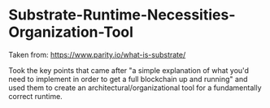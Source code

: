 # Substrate-Runtime-Necessities-Organization-Tool
Taken from: https://www.parity.io/what-is-substrate/

Took the key points that came after "a simple explanation of what you'd need to implement in order to get a full blockchain up and running" and used them to create an architectural/organizational tool for a fundamentally correct runtime. 
